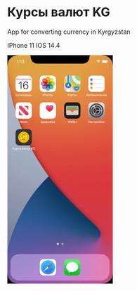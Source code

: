 # Курсы валют KG
 App for converting currency in Kyrgyzstan

IPhone 11 IOS 14.4

<img src="https://github.com/MagomedNagoev/media/blob/main/KG.gif" width="240" />
